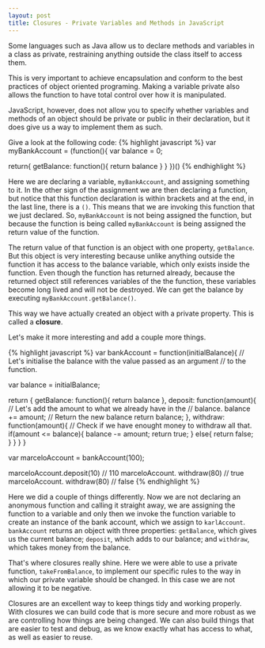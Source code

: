 ```yaml
---
layout: post
title: Closures - Private Variables and Methods in JavaScript
---
```

Some languages such as Java allow us to declare methods and variables in a class
as private, restraining anything outside the class itself to access them.

This is very important to achieve encapsulation and conform to the best
practices of object oriented programing. Making a variable private also allows
the function to have total control over how it is manipulated.

JavaScript, however, does not allow you to specify whether variables and methods
of an object should be private or public in their declaration, but it does
give us a way to implement them as such.

Give a look at the following code:
{% highlight javascript %}
var myBankAccount = (function(){
  var balance = 0;

  return{
    getBalance: function(){
                  return balance
                }
  }
})()
{% endhighlight %}

Here we are declaring a variable, `myBankAccount`, and assigning something to it.
In the other sign of the assignment we are then declaring a function, but notice
that this function declaration is within brackets and at the end, in the last
line, there is a `()`. This means that we are invoking this function that we just
declared. So, `myBankAccount` is not being assigned the function, but because the
function is being called `myBankAccount` is being assigned the return value of
the function.

The return value of that function is an object with one property, `getBalance`.
But this object is very interesting
because unlike anything outside the function it has access to the
balance variable, which only exists inside the function. Even though the function
has returned already, because the returned object still references variables of
the the function, these variables become long lived and will not
be destroyed. We can get the balance by executing `myBankAccount.getBalance()`.


This way we have actually created an object with a private property. This is
called a **closure**.

Let's make it more interesting and add a couple more things.

{% highlight javascript %}
var bankAccount = function(initialBalance){
  // Let's initialise the balance with the value passed as an argument
  // to the function.

  var balance = initialBalance;

  return {
    getBalance: function(){
      return balance
    },
    deposit: function(amount){
      // Let's add the amount to what we already have in the
      //  balance.
      balance += amount;
      // Return the new balance
      return balance;
    },
    withdraw: function(amount){
      // Check if we have enought money to withdraw all that.
      if(amount <= balance){
        balance -= amount;
        return true;
      }
      else{
        return false;
      }
    }
  }
}

var marceloAccount = bankAccount(100);

marceloAccount.deposit(10) // 110
marceloAccount. withdraw(80) // true
marceloAccount. withdraw(80) // false
{% endhighlight %}

Here we did a couple of things differently. Now we are not declaring an anonymous
function and calling it straight away, we are assigning the function to a variable
and only then we invoke the function variable to create an instance of the bank
account, which we assign to `karlAccount`. `bankAccount` returns an object with
three properties: `getBalance`, which gives us the current balance; `deposit`,
which adds to our balance; and `withdraw`, which takes money from the balance.

That's where closures really shine. Here we were able to use a private function,
`takeFromBalance`, to implement our specific rules to the way in which our
private variable should be changed. In this case we are not allowing it to be negative.

Closures are an excellent way to keep things tidy and working properly. With
closures we can build code that is more secure and more robust as we are
controlling how things are being changed. We can also build things that are easier
to test and debug, as we know exactly what has access to what, as well as easier
to reuse.
